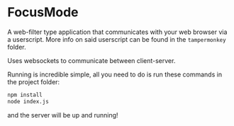 # FocusMode

A web-filter type application that communicates with your web browser via a userscript. More info on said userscript can be found in the `tampermonkey` folder.

Uses websockets to communicate between client-server.

Running is incredible simple, all you need to do is run these commands in the project folder:

```sh
npm install
node index.js
```

and the server will be up and running!
